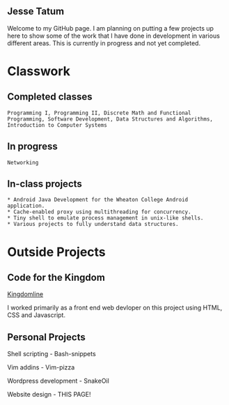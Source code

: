 ## Jesse Tatum 

Welcome to my GitHub page. I am planning on putting a few projects up here to show some of the work that I have done in development in various different areas. This is currently in progress and not yet completed.

# Classwork
## Completed classes
    Programming I, Programming II, Discrete Math and Functional Programming, Software Development, Data Structures and Algorithms, Introduction to Computer Systems 
## In progress
    Networking

## In-class projects
    * Android Java Development for the Wheaton College Android application.
    * Cache-enabled proxy using multithreading for concurrency.
    * Tiny shell to emulate process management in unix-like shells.
    * Various projects to fully understand data structures.

# Outside Projects
## Code for the Kingdom
[Kingdomline](/klweb/web/index.html)

I worked primarily as a front end web devloper on this project using HTML, CSS and Javascript.

## Personal Projects
Shell scripting - Bash-snippets

Vim addins - Vim-pizza

Wordpress development - SnakeOil

Website design - THIS PAGE!
